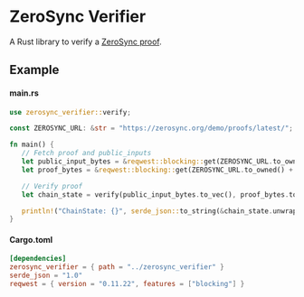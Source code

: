 # ZeroSync Verifier
A Rust library to verify a [ZeroSync proof](https://zerosync.org/demo).

## Example
#### main.rs
```rs
use zerosync_verifier::verify;

const ZEROSYNC_URL: &str = "https://zerosync.org/demo/proofs/latest/";

fn main() {
   // Fetch proof and public_inputs
   let public_input_bytes = &reqwest::blocking::get(ZEROSYNC_URL.to_owned() + "air-public-input.json").unwrap().bytes().unwrap();
   let proof_bytes = &reqwest::blocking::get(ZEROSYNC_URL.to_owned() + "aggregated_proof.bin").unwrap().bytes().unwrap();

   // Verify proof
   let chain_state = verify(public_input_bytes.to_vec(), proof_bytes.to_vec());

   println!("ChainState: {}", serde_json::to_string(&chain_state.unwrap()).unwrap());
}
```

#### Cargo.toml
```toml
[dependencies]
zerosync_verifier = { path = "../zerosync_verifier" }
serde_json = "1.0"
reqwest = { version = "0.11.22", features = ["blocking"] }
```
